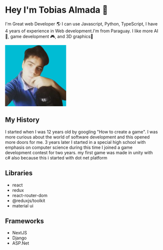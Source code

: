 # Hey I'm Tobias Almada 👋
I'm Great web Developer 🌎 I can use Javascript, Python, TypeScript, I have 4 years of experience in Web development.I'm from Paraguay. 
I like more AI🧠, game development 🎮, and 3D graphics🌌
<div>
	<img src="https://github.com/Almada2021/Almada2021/blob/master/faceBackground.png?raw=true"/>
</div>

## My History
I started when I was 12 years old by googling "How to create a game". I was more 
curious about the world of software development and this opened more doors for me. 
3 years later I started in a special high school with emphasis on computer science 
during this time I joined a game development contest for two years.
my first game was made in unity with c# also because this i started with dot net 
platform 


## Libraries 
+ react
+ redux
+ react-router-dom
+ @reduxjs/toolkit
+ material ui
## Frameworks
+ NextJS
+ Django
+ ASP.Net
